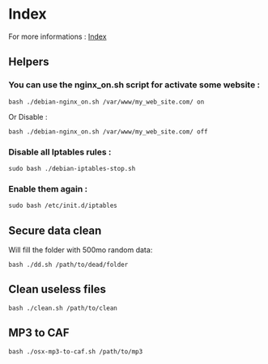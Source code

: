 # Index

For more informations : [Index](https://github.com/damln/AdminTools)

## Helpers

### You can use the nginx_on.sh script for activate some website :

    bash ./debian-nginx_on.sh /var/www/my_web_site.com/ on

Or Disable :

    bash ./debian-nginx_on.sh /var/www/my_web_site.com/ off

### Disable all Iptables rules :

    sudo bash ./debian-iptables-stop.sh

### Enable them again :

    sudo bash /etc/init.d/iptables

## Secure data clean
Will fill the folder with 500mo random data:

	bash ./dd.sh /path/to/dead/folder

## Clean useless files

	bash ./clean.sh /path/to/clean
	
## MP3 to CAF

	bash ./osx-mp3-to-caf.sh /path/to/mp3